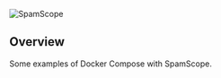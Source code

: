 ![SpamScope](https://github.com/SpamScope/spamscope/blob/develop/docs/logo/spamscope.jpg?raw=true "SpamScope")

## Overview

Some examples of Docker Compose with SpamScope.
